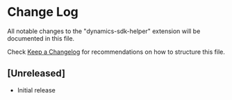 # Change Log

All notable changes to the "dynamics-sdk-helper" extension will be documented in this file.

Check [Keep a Changelog](http://keepachangelog.com/) for recommendations on how to structure this file.

## [Unreleased]

- Initial release